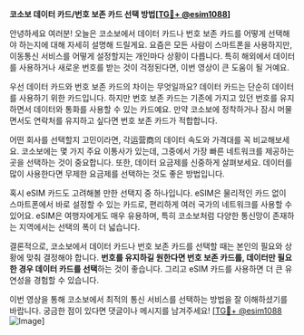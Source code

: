 **코소보 데이터 카드/번호 보존 카드 선택 방법[[TG💪+ @esim1088](https://t.me/s/esim1088)]**

안녕하세요 여러분! 오늘은 코소보에서 데이터 카드나 번호 보존 카드를 어떻게 선택해야 하는지에 대해 자세히 설명해 드릴게요. 요즘은 모든 사람이 스마트폰을 사용하지만, 이동통신 서비스를 어떻게 설정할지는 개인마다 상황이 다릅니다. 특히 해외에서 데이터를 사용하거나 새로운 번호를 받는 것이 걱정된다면, 이번 영상이 큰 도움이 될 거예요.

우선 데이터 카드와 번호 보존 카드의 차이는 무엇일까요? 데이터 카드는 단순히 데이터를 사용하기 위한 카드입니다. 하지만 번호 보존 카드는 기존에 가지고 있던 번호를 유지하면서 데이터와 통화를 사용할 수 있는 카드예요. 만약 코소보에 정착하거나 잠시 머물면서도 연락처를 유지하고 싶다면 번호 보존 카드가 적합합니다.

어떤 회사를 선택할지 고민이라면, 각运营商의 데이터 속도와 가격대를 꼭 비교해보세요. 코소보에는 몇 가지 주요 이통사가 있는데, 그중에서 가장 빠른 네트워크를 제공하는 곳을 선택하는 것이 중요합니다. 또한, 데이터 요금제를 신중하게 살펴보세요. 데이터를 많이 사용한다면 무제한 요금제를 선택하는 것도 좋은 방법입니다.

혹시 eSIM 카드도 고려해볼 만한 선택지 중 하나입니다. eSIM은 물리적인 카드 없이 스마트폰에서 바로 설정할 수 있는 카드로, 편리하게 여러 국가의 네트워크를 사용할 수 있어요. eSIM은 여행자에게도 매우 유용하며, 특히 코소보처럼 다양한 통신망이 존재하는 지역에서는 선택의 폭이 더 넓습니다.

결론적으로, 코소보에서 데이터 카드나 번호 보존 카드를 선택할 때는 본인의 필요와 상황에 맞춰 결정해야 합니다. **번호를 유지하길 원한다면 번호 보존 카드를, 데이터만 필요한 경우 데이터 카드를 선택**하는 것이 좋습니다. 그리고 eSIM 카드를 사용하면 더 큰 유연성을 경험할 수 있습니다.

이번 영상을 통해 코소보에서 최적의 통신 서비스를 선택하는 방법을 잘 이해하셨기를 바랍니다. 궁금한 점이 있다면 댓글이나 메시지를 남겨주세요! [[TG💪+ @esim1088](https://t.me/s/esim1088) ![Image](https://i.postimg.cc/Y0z9fWf4/image.png)]